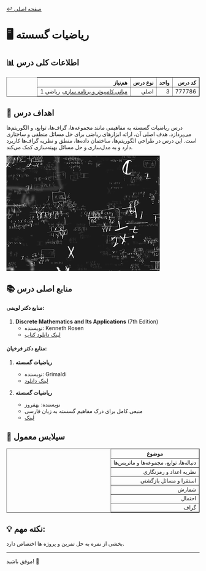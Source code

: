 [↩️ صفحه اصلی](/README.md)

# 🖥️ ریاضیات گسسته

## 📊 اطلاعات کلی درس
<div align="center" style="direction: rtl">
    <table border="1" style="text-align: right;">
        <thead>
            <tr>
                <th>کد درس</th>
                <th>واحد</th>
                <th>نوع درس</th>
                <th>هم‌نیاز</th>
            </tr>
        </thead>
        <tbody>
            <tr>
                <td>777786</td>
                <td>3</td>
                <td>اصلی</td>
                <td><a href="/نیسمال 1/مبانی کامپیوتر و برنامه سازی/README.md">مبانی کامپیوتر و برنامه سازی</a>، ریاضی 1</td>
            </tr>
        </tbody>
    </table>
</div>

## 🎯 اهداف درس
درس ریاضیات گسسته به مفاهیمی مانند مجموعه‌ها، گراف‌ها، توابع، و الگوریتم‌ها می‌پردازد. هدف اصلی آن، ارائه ابزارهای ریاضی برای حل مسائل منطقی و ساختاری است. این درس در طراحی الگوریتم‌ها، ساختمان داده‌ها، منطق و نظریه گراف‌ها کاربرد دارد و به مدل‌سازی و حل مسائل بهینه‌سازی کمک می‌کند.

![gif](تصاویر/gify.gif)


## 📚 منابع اصلی درس

#### منابع دکتر لویمی:
1. **Discrete Mathematics and Its Applications** (7th Edition)
   - نویسنده: Kenneth Rosen 
   - [لینک دانلود کتاب](منابع/rosen_discrete_mathematics_and_its_applications_7th_edition.pdf)

#### منابع دکتر فرخیان:

1. **ریاضیات گسسته** 
   - نویسنده: Grimaldi
   - [لینک دانلود](https://www.konkurcomputer.ir/computer-books/book/%DA%A9%D8%AA%D8%A7%D8%A8-%D8%B1%DB%8C%D8%A7%D8%B6%DB%8C%D8%A7%D8%AA-%DA%AF%D8%B3%D8%B3%D8%AA%D9%87-%DA%AF%D8%B1%DB%8C%D9%85%D8%A7%D9%84%D8%AF%DB%8C.html)

2. **ریاضیات گسسته** 
   - نویسنده: بهفروز
   - منبعی کامل برای درک مفاهیم گسسته به زبان فارسی
   - [لینک](https://behforooz.com/%D8%B1%DB%8C%D8%A7%D8%B6%DB%8C%D8%A7%D8%AA-%DA%AF%D8%B3%D8%B3%D8%AA%D9%87-%D9%88-%D8%A7%D9%84%DA%AF%D9%88%D8%B1%DB%8C%D8%AA%D9%85-%D9%87%D8%A7/)

## 📅 سیلابس معمول
<div align="center" style="direction: rtl">
    <table border="1" style="text-align: right;">
        <thead style="text-align: center;">
            <tr>
                <th>موضوع</th>
            </tr>
        </thead>
        <tbody>
            <tr>
                <td>دنباله‌ها، توابع، مجموعه‌ها و ماتریس‌ها</td>
            </tr>
            <tr>
                <td>نظریه اعداد و رمزنگاری</td>
            </tr>
            <tr>
                <td>استقرا و مسائل بازگشتی</td>
            </tr>
            <tr>
                <td>شمارش</td>
            </tr>
            <tr>
                <td>احتمال</td>
            </tr>
            <tr>
                <td>گراف</td>
            </tr>
        </tbody>
    </table>
</div>


## 💡 نکته مهم:

بخشی از نمره به حل تمرین و پروژه ها اختصاص دارد.

---

موفق باشید! 🚀

